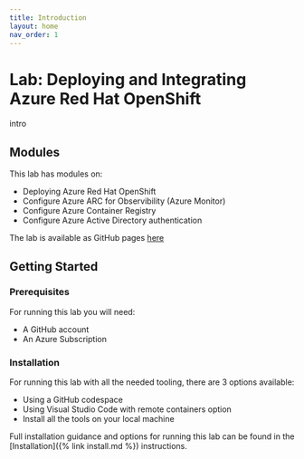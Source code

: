 ```yaml
---
title: Introduction
layout: home
nav_order: 1
---
```


# Lab: Deploying and Integrating Azure Red Hat OpenShift
intro

## Modules

This lab has modules on:

* Deploying Azure Red Hat OpenShift
* Configure Azure ARC for Observibility (Azure Monitor)
* Configure Azure Container Registry
* Configure Azure Active Directory authentication


The lab is available as GitHub pages [here](https://erleonard.github.io/aro-deployment/)

## Getting Started

### Prerequisites

For running this lab you will need:

- A GitHub account
- An Azure Subscription

### Installation

For running this lab with all the needed tooling, there are 3 options available: 

- Using a GitHub codespace  
- Using Visual Studio Code with remote containers option
- Install all the tools on your local machine

Full installation guidance and options for running this lab can be found in the [Installation]({% link install.md %}) instructions.
